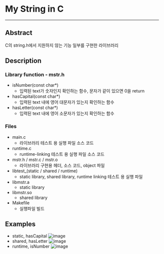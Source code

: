 # My String in C
<hr>

## Abstract
C의 string.h에서 지원하지 않는 기능 일부를 구현한 라이브러리

## Description
### Library function - mstr.h
- isNumber(const char*)
  - 입력된 text가 숫자인지 확인하는 함수, 문자가 같이 있으면 0을 return
- hasCapital(const char*)
  - 입력된 text 내에 영어 대문자가 있는지 확인하는 함수
- hasLetter(const char*)
  - 입력된 text 내에 영어 소문자가 있는지 확인하는 함수

### Files
- main.c
  - 라이브러리 테스트 용 실행 파일 소스 코드
- runtime.c
  - runtime-linking 테스트 용 실행 파일 소스 코드
- mstr.h / mstr.c / mstr.o
  - 라이브러리 구현용 헤더, 소스 코드, object 파일
- libtest_(static / shared / runtime)
  - static library, shared library, runtime linking 테스트 용 실행 파일
- libmstr.a
  - static library
- libmstr.so
  - shared library
- Makefile
  - 실행파일 빌드

## Examples
- static, hasCapital
![image](https://github.com/user-attachments/assets/18ec0d62-5b7a-4207-9c3c-d275f6566ad9)
- shared, hasLetter
![image](https://github.com/user-attachments/assets/b8513b37-6843-4798-ad4b-65b7aac4dcf4)
- runtime, isNumber
![image](https://github.com/user-attachments/assets/9059565e-550b-4824-983e-0c8b412cd2e0)
